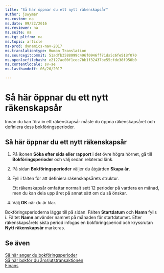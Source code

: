 ```yaml
---
title: "Så här öppnar du ett nytt räkenskapsår"
author: jswymer
ms.custom: na
ms.date: 09/22/2016
ms.reviewer: na
ms.suite: na
ms.tgt_pltfrm: na
ms.topic: article
ms-prod: dynamics-nav-2017
ms.translationtype: Human Translation
ms.sourcegitcommit: 51adfb3588099c496f0946ff71da5c6fe518f070
ms.openlocfilehash: e2127ae00f1cec7bb1f32437be55cfde38f950b0
ms.contentlocale: sv-se
ms.lasthandoff: 06/26/2017

---
```


# <a name="how-to-open-a-new-fiscal-year"></a>Så här öppnar du ett nytt räkenskapsår
Innan du kan föra in ett räkenskapsår måste du öppna räkenskapsåret och definiera dess bokföringsperioder.

## <a name="to-open-a-new-fiscal-year"></a>Så här öppnar du ett nytt räkenskapsår
1. På ikonen **Söka efter sida eller rapport** i det övre högra hörnet, gå till **Bokföringsperioder** och välj sedan relaterad länk.
2. På sidan **Bokföringsperioder** väljer du åtgärden **Skapa år**.
3. Fyll i fälten för att definiera räkenskapsårets struktur.

    Ett räkenskapsår omfattar normalt sett 12 perioder på vardera en månad, men du kan dela upp året på annat sätt om du så önskar.
4. Välj **OK** när du är klar.

Bokföringsperioderna läggs till på sidan. Fälten **Startdatum** och **Namn** fylls i. Fältet **Namn** använder namnet på månaden för startdatumet. Efter räkenskapsårets sista period infogas en bokföringsperiod och kryssrutan **Nytt räkenskapsår** markeras.


## <a name="see-also"></a>Se även
[Så här anger du bokföringsperioder](finance-setup-how-specify-posting-periods.md)  
[Så här bokför du årsslutstransaktionen](year-how-post-year-end-close-entry.md)  
[Finans](finance-setup.md)  

